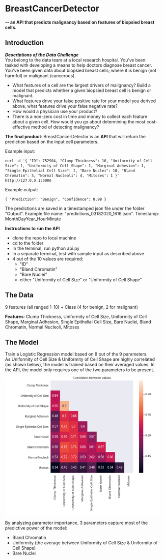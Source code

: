 # BreastCancerDetector 
**-- an API that predicts malignancy based on features of biopsied breast cells.**

## Introduction 
***Descriptions of the Data Challenge*** <br>
You belong to the data team at a local research hospital. You've been tasked with developing a means to help doctors diagnose breast cancer. You've been given data about biopsied breast cells; where it is benign (not harmful) or malignant (cancerous).

- What features of a cell are the largest drivers of malignancy? Build a model that predicts whether a given biopsied breast cell is benign or malignant.
- What features drive your false positive rate for your model you derived above, what features drive your false negative rate? 
- How would a physician use your product?
- There is a non-zero cost in time and money to collect each feature about a given cell. How would you go about determining the most cost-effective method of detecting malignancy?

**The final product**:
BreastCancerDetector is an **API** that will return the prediction based on the input cell parameters. 

Example input: 
```
curl -d '{ "ID": 752904, "Clump Thickness": 10, "Uniformity of Cell Size": 1, "Uniformity of Cell Shape": 1, "Marginal Adhesion": 1, "Single Epithelial Cell Size": 2, "Bare Nuclei": 10, "Bland Chromatin": 5, "Normal Nucleoli": 4, 'Mitoses': 1 }' http://127.0.0.1:5000
```
Example output: 
```
{ "Prediction": "Benign", "Confidence": 0.98 }
```
The predictions are saved in a timestamped json file under the folder "Output". 
Example file name: "predictions_03182020_1616.json". Timestamp: MonthDayYear_HourMinute

**Instructions to run the API**
* clone the repo to local machine
* cd to the folder
* In the terminal, run python api.py
* In a separate terminal, test with sample input as described above
* 4 out of the 10 values are required: 
  - "ID"
  - "Bland Chromatin"
  - "Bare Nuclei"
  - either "Uniformity of Cell Size" or "Uniformity of Cell Shape"

## The Data
9 features (all ranged 1-10) + Class (4 for benign, 2 for malignant)

**Features**: Clump Thickness, Uniformity of Cell Size, Uniformity of Cell Shape, Marginal Adhesion, Single Epithelial Cell Size, Bare Nuclei, Bland Chromatin, Normal Nucleoli, Mitoses

## The Model
Train a Logistic Regression model based on 8 out of the 9 parameters. <br> 
As Uniformity of Cell Size & Uniformity of Cell Shape are highly correlated (as shown below), the model is trained based on their averaged values. In the API, the model only requires one of the two parameters to be present. 
<p align="center">
    <img src="/Fig/Correlation.png" width="600" height="450" />
</p> 

By analyzing parameter importance, 3 parameters capture most of the predictive power of the model: 
- Bland Chromatin
- Uniformity (the average between Uniformity of Cell Size & Uniformity of Cell Shape)
- Bare Nuclei



